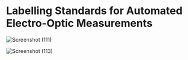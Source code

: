 # Labelling Standards for Automated Electro-Optic Measurements

![Screenshot (111)](https://user-images.githubusercontent.com/68255880/177430261-89196ca8-c9e4-4010-a5de-324bc375b979.png)

![Screenshot (113)](https://user-images.githubusercontent.com/68255880/177430948-9372d4e9-a1a3-4a26-bc20-3e48924d7c3e.png)


